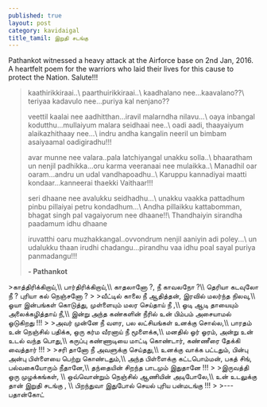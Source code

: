 ```yaml
---
published: true
layout: post
category: kavidaigal
title_tamil: இறுதி சடங்கு
---
```



<div id="english-poem">
Pathankot witnessed a heavy attack at the Airforce base on 2nd Jan, 2016. A heartfelt poem for the warriors who laid their lives for this cause to protect the Nation. Salute!!!


>kaathirikkiraai..\\
paarthuirikkiraai..\\
kaadhalano nee...kaavalano??\\
teriyaa kadavulo nee...puriya kal nenjano??
>
>veettil kaalai nee aadhitthan...iravil malarndha nilavu...\\
oaya inbangal kodutthu...mullaiyum malara seidhaai nee..\\
oadi aadi, thaayaiyum alaikazhithaay nee...\\
indru andha kangalin neeril un bimbam asaiyaamal oadigiradhu!!!
>
>avar munne nee valara..pala latchiyangal unakku solla..\\
bhaaratham un nenjil padhikka...oru karma veeranaai nee mulaikka..\\
Manadhil oar oaram...andru un udal vandhapoadhu..\\
Karuppu kannadiyai maatti kondaar...kanneerai thaekki Vaithaar!!!
>
>seri dhaane nee avalukku seidhadhu...\\
unakku vaakka pattadhum pinbu pillaiyai petru kondadhum...\\
Andha pillaikku kattabomman, bhagat singh pal vagaiyorum nee dhaane!!\\
Thandhaiyin sirandha paadamum idhu dhaane
>
>iruvatthi oaru muzhakkangal..ovvondrum nenjil aaniyin adi poley...\\
un udalukku thaan irudhi chadangu...pirandhu vaa idhu poal sayal puriya panmadangu!!!
>
> **- Pathankot**

</div>
<div id="tamil-poem">
>காத்திரிக்கிறாய்,\\
பார்திரிக்கிறாய்,\\
காதலானோ ?, நீ காவலநோ ?\\
தெரியா கடவுலோ நீ ? புரியா கல் நெஞ்சனோ ?
>
>வீட்டில் காலை நீ ஆதித்தன், இரவில் மலர்ந்த நிலவு,\\
ஓயா இன்பங்கள் கொடுத்து, முள்ளையும் மலர செய்தாய் நீ ,\\
ஓடி ஆடி தாயையும் அலைக்கழித்தாய் நீ,\\
இன்று அந்த கண்களின் நீரில் உன் பிம்பம் அசையாமல் ஓடுகிறது !!!
>
>அவர் முன்னே நீ வளர, பல லட்சியங்கள் உனக்கு சொல்ல,\\
பாரதம் உன் நெஞ்சில் பதிக்க, ஒரு கர்ம வீரனாய் நீ மூளைக்க,\\
மனதில் ஓர் ஓரம், அன்று உன் உடல் வந்த பொது,\\
கருப்பு கண்ணாடியை மாட்டி கொண்டார், கண்ணீரை தேக்கி வைத்தார் !!!
>
>சரி தானோ நீ அவளுக்கு செய்தது,\\
உனக்கு வாக்க பட்டதும், பின்பு அன்பு பிள்ளையை பெற்று கொண்டதும்,\\
அந்த பிள்ளைக்கு கட்டபொம்மன், பகத் சிங், பல்வகையோரும் நீதானே,\\
தந்தையின் சிறந்த பாடமும் இதுதானே !!!
>
>இருவத்தி ஓரு முழக்கங்கள், \\
ஒவ்வொன்றும் நெஞ்சில் ஆணியின் அடிபோலே,\\
உன் உடலுக்கு தான் இறுதி சடங்கு , \\
பிறந்துவா இதுபோல் செயல் புரிய பன்மடங்கு !!!
>
>--- பதான்கோட்

</div>


